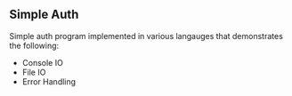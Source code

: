 ## Simple Auth

Simple auth program implemented in various langauges that demonstrates the following:

- Console IO
- File IO
- Error Handling
